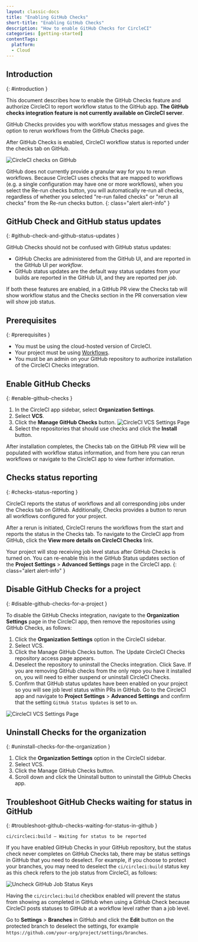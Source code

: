 ```yaml
---
layout: classic-docs
title: "Enabling GitHub Checks"
short-title: "Enabling GitHub Checks"
description: "How to enable GitHub Checks for CircleCI"
categories: [getting-started]
contentTags:
  platform:
  - Cloud
---
```


## Introduction
{: #introduction }

This document describes how to enable the GitHub Checks feature and authorize CircleCI to report workflow status to the GitHub app. **The GitHub checks integration feature is not currently available on CircleCI server**.

GitHub Checks provides you with workflow status messages and gives the option to rerun workflows from the GitHub Checks page.

After GitHub Checks is enabled, CircleCI workflow status is reported under the checks tab on GitHub.

![CircleCI checks on GitHub]({{site.baseurl}}/assets/img/docs/checks_tab.png)

GitHub does not currently provide a granular way for you to rerun workflows. Because CircleCI uses checks that are mapped to workflows (e.g. a single configuration may have one or more workflows), when you select the Re-run checks button, you will automatically re-run all checks, regardless of whether you selected "re-run failed checks" or "rerun all checks" from the Re-run checks button.
{: class="alert alert-info" }

## GitHub Check and GitHub status updates
{: #github-check-and-github-status-updates }

GitHub Checks should not be confused with GitHub status updates:

* GitHub Checks are administered from the GitHub UI, and are reported in the GitHub UI per _workflow_.
* GitHub status updates are the default way status updates from your builds are reported in the GitHub UI, and they are reported per _job_.

If both these features are enabled, in a GitHub PR view the Checks tab will show workflow status and the Checks section in the PR conversation view will show job status.

## Prerequisites
{: #prerequisites }

- You must be using the cloud-hosted version of CircleCI.
- Your project must be using [Workflows](/docs/workflows/).
- You must be an admin on your GitHub repository to authorize installation of the CircleCI Checks integration.

## Enable GitHub Checks
{: #enable-github-checks }

1. In the CircleCI app sidebar, select **Organization Settings**.
2. Select **VCS**.
3. Click the **Manage GitHub Checks** button.
![CircleCI VCS Settings Page]({{site.baseurl}}/assets/img/docs/screen_github_checks_new_ui.png)
4. Select the repositories that should use checks and click the **Install** button.

After installation completes, the Checks tab on the GitHub PR view will be populated with workflow status information, and from here you can rerun workflows or navigate to the CircleCI app to view further information.

## Checks status reporting
{: #checks-status-reporting }

CircleCI reports the status of workflows and all corresponding jobs under the Checks tab on GitHub. Additionally, Checks provides a button to rerun all workflows configured for your project.

After a rerun is initiated, CircleCI reruns the workflows from the start and reports the status in the Checks tab. To navigate to the CircleCI app from GitHub, click the **View more details on CircleCI Checks** link.

Your project will stop receiving job level status after GitHub Checks is turned on. You can re-enable this in the GitHub Status updates section of the **Project Settings** > **Advanced Settings** page in the CircleCI app.
{: class="alert alert-info" }

## Disable GitHub Checks for a project
{: #disable-github-checks-for-a-project }

To disable the GitHub Checks integration, navigate to the **Organization Settings** page in the CircleCI app, then remove the repositories using GitHub Checks, as follows:

1. Click the **Organization Settings** option in the CircleCI sidebar.
2. Select VCS.
3. Click the Manage GitHub Checks button. The Update CircleCI Checks repository access page appears.
4. Deselect the repository to uninstall the Checks integration. Click Save. If you are removing GitHub checks from the only repo you have it installed on, you will need to either suspend or uninstall CircleCI Checks.
5. Confirm that GitHub status updates have been enabled on your project so you will see job level status within PRs in GitHub. Go to the CircleCI app and navigate to **Project Settings** > **Advanced Settings** and confirm that the setting `GitHub Status Updates` is set to `on`.

![CircleCI VCS Settings Page]({{site.baseurl}}/assets/img/docs/screen_github_checks_disable_new_ui.png)

## Uninstall Checks for the organization
{: #uninstall-checks-for-the-organization }

1. Click the **Organization Settings** option in the CircleCI sidebar.
2. Select VCS.
3. Click the Manage GitHub Checks button.
4. Scroll down and click the Uninstall button to uninstall the GitHub Checks app.


## Troubleshoot GitHub Checks waiting for status in GitHub
{: #troubleshoot-github-checks-waiting-for-status-in-github }

`ci/circleci:build — Waiting for status to be reported`

If you have enabled GitHub Checks in your GitHub repository, but the status check never completes on GitHub Checks tab, there may be status settings in GitHub that you need to deselect. For example, if you choose to protect your branches, you may need to deselect the `ci/circleci:build` status key as this check refers to the job status from CircleCI, as follows:

![Uncheck GitHub Job Status Keys]({{site.baseurl}}/assets/img/docs/github_job_status.png)

Having the `ci/circleci:build` checkbox enabled will prevent the status from showing as completed in GitHub when using a GitHub Check because CircleCI posts statuses to GitHub at a workflow level rather than a job level.

Go to **Settings** > **Branches** in GitHub and click the **Edit** button on the protected branch to deselect the settings, for example `https://github.com/your-org/project/settings/branches`.